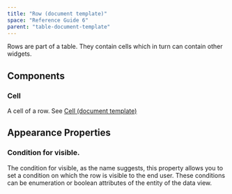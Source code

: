 ```yaml
---
title: "Row (document template)"
space: "Reference Guide 6"
parent: "table-document-template"
---
```



Rows are part of a table. They contain cells which in turn can contain other widgets.

## Components

### Cell

A cell of a row. See [Cell (document template)](cell-document-template)

## Appearance Properties

### Condition for visible.

The condition for visible, as the name suggests, this property allows you to set a condition on which the row is visible to the end user. These conditions can be enumeration or boolean attributes of the entity of the data view.
